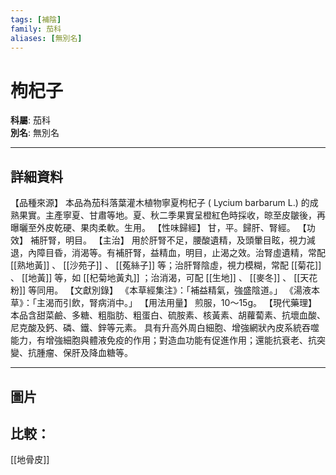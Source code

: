 ```yaml
---
tags: [補陰]
family: 茄科
aliases: [無別名]
---
```


# 枸杞子

**科屬**: 茄科  
**別名**: 無別名  

---

## 詳細資料
【品種來源】
本品為茄科落葉灌木植物寧夏枸杞子 (
Lycium barbarum
L.) 的成熟果實。主產寧夏、甘肅等地。夏、秋二季果實呈橙紅色時採收，晾至皮皺後，再曝曬至外皮乾硬、果肉柔軟。生用。
【性味歸經】
甘，平。歸肝、腎經。
【功效】
補肝腎，明目。
【主治】
用於肝腎不足，腰酸遺精，及頭暈目眩，視力減退，內障目昏，消渴等。有補肝腎，益精血，明目，止渴之效。治腎虛遺精，常配 [[熟地黃]] 、 [[沙苑子]] 、 [[菟絲子]] 等；治肝腎陰虛，視力模糊，常配 [[菊花]] 、 [[地黃]] 等，如 [[杞菊地黃丸]] ；治消渴，可配 [[生地]] 、 [[麥冬]] 、 [[天花粉]] 等同用。
【文獻別錄】
《本草經集注》：「補益精氣，強盛陰道。」
《湯液本草》：「主渴而引飲，腎病消中。」
【用法用量】
煎服，10～15g。
【現代藥理】
本品含甜菜鹼、多糖、粗脂肪、粗蛋白、硫胺素、核黃素、胡蘿蔔素、抗壞血酸、尼克酸及鈣、磷、鐵、鋅等元素。
具有升高外周白細胞、增強網狀內皮系統吞噬能力，有增強細胞與體液免疫的作用；對造血功能有促進作用；還能抗衰老、抗突變、抗腫瘤、保肝及降血糖等。

---

## 圖片
## 比較：
[[地骨皮]]
